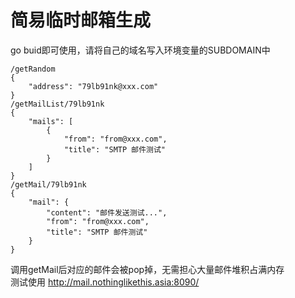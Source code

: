 # 简易临时邮箱生成
go buid即可使用，请将自己的域名写入环境变量的SUBDOMAIN中
```
/getRandom
{
    "address": "79lb91nk@xxx.com"
}
/getMailList/79lb91nk
{
    "mails": [
        {
            "from": "from@xxx.com",
            "title": "SMTP 邮件测试"
        }
    ]
}
/getMail/79lb91nk
{
    "mail": {
        "content": "邮件发送测试...",
        "from": "from@xxx.com",
        "title": "SMTP 邮件测试"
    }
}
```
调用getMail后对应的邮件会被pop掉，无需担心大量邮件堆积占满内存<br>
测试使用
http://mail.nothinglikethis.asia:8090/

